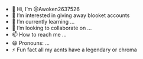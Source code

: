 - 👋 Hi, I’m @Awoken2637526
- 👀 I’m interested in giving away blooket  accounts
- 🌱 I’m currently learning ...
- 💞️ I’m looking to collaborate on ...
- 📫 How to reach me ...
- 😄 Pronouns: ...
- ⚡ Fun fact all my acnts have a legendary or chroma

<!---
Awoken2637526/Awoken2637526 is a ✨ special ✨ repository because its `README.md` (this file) appears on your GitHub profile.
You can click the Preview link to take a look at your changes.
--->
